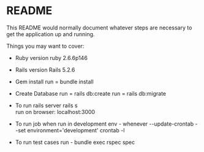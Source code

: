 # README

This README would normally document whatever steps are necessary to get the
application up and running.

Things you may want to cover:

* Ruby version
	ruby 2.6.6p146

* Rails version
	Rails 5.2.6

* Gem install
	run = bundle install

* Create Database
	run = rails db:create
	run = rails db:migrate

* To run rails server
	rails s  
	run on browser: localhost:3000 

* To run job
	when run in development env -
		whenever --update-crontab --set environment='development' 
	crontab -l

* To run test cases
	run - bundle exec rspec spec

